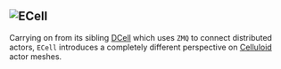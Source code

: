 ![ECell](https://github.com/celluloid/ecell/raw/master/logo-ETh2-1024w.png)
---

Carrying on from its sibling [DCell](https://github.com/celluloid/dcell) which uses `ZMQ` to connect distributed actors, `ECell` introduces a completely different perspective on [Celluloid](https://github.com/celluloid/celluloid) actor meshes.
